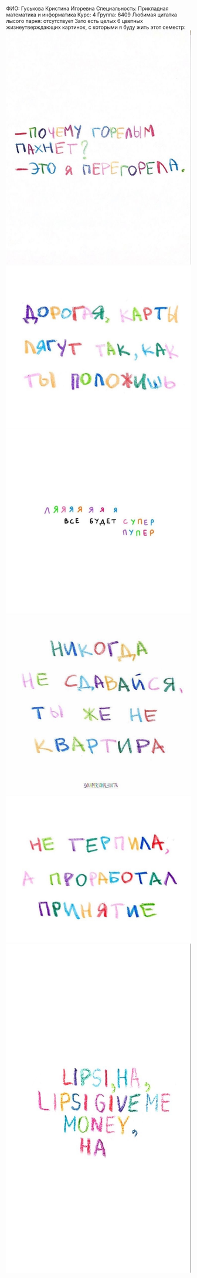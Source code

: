 ФИО: Гуськова Кристина Игоревна
Специальность: Прикладная математика и информатика
Курс: 4
Группа: 6409
Любимая цитатка лысого парня: отсутствует
Зато есть целых 6 цветных жизнеутверждающих картинок, с которыми я буду жить этот семестр:
![Alt text](./kind_images/image-4.png)
![Alt text](./kind_images/image-2.png)
![Alt text](./kind_images/image-3.png)
![Alt text](./kind_images/image.png)
![Alt text](./kind_images/image-1.png)
![Alt text](./kind_images/image-5.png)